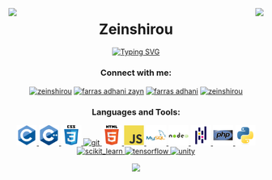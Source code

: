 <p align="center">
  <img align="left" src="[https://tenor.com/view/elysia-chibi-anime-gif-25071216](https://c.tenor.com/tPf-Uw7FsyEAAAAd/elysia-chibi-anime.gif)">
  <img align="right" src="[https://tenor.com/view/elysia-chibi-anime-gif-25071216](https://c.tenor.com/tPf-Uw7FsyEAAAAd/elysia-chibi-anime.gif)">
  <h1 align="center">Zeinshirou</h1>
</p>

<p align="center">
  <a href="https://git.io/typing-svg">
  <img src="https://readme-typing-svg.herokuapp.com?font=Fira+Code&duration=2000&pause=1000&color=73F7C9&center=true&width=435&lines=%F0%9F%91%8B+Welcome++%7C++%E3%81%84%E3%82%89%E3%81%A3%E3%81%97%E3%82%83%E3%81%84%E3%81%BE%E3%81%9B%E3%83%BC+%F0%9F%91%8B;%F0%9F%91%A8%E2%80%8D%F0%9F%92%BB+My+Name+Is+Zen+%F0%9F%91%A8%E2%80%8D%F0%9F%92%BB;%F0%9F%91%80+Have+A+Look+%F0%9F%91%80;%F0%9F%98%8A+And+Have+A+Nice+Day+%F0%9F%98%8A" alt="Typing SVG" />
  </a>
</p>

<h3 align="center">Connect with me:</h3>
<p align="center">
  <a href="https://twitter.com/zeinshirou" target="blank"><img align="center" src="https://raw.githubusercontent.com/rahuldkjain/github-profile-readme-generator/master/src/images/icons/Social/twitter.svg" alt="zeinshirou" height="30" width="40" /></a>
  <a href="https://linkedin.com/in/farras adhani zayn" target="blank"><img align="center" src="https://raw.githubusercontent.com/rahuldkjain/github-profile-readme-generator/master/src/images/icons/Social/linked-in-alt.svg" alt="farras adhani zayn" height="30" width="40" /></a>
  <a href="https://stackoverflow.com/users/farras adhani" target="blank"><img align="center" src="https://raw.githubusercontent.com/rahuldkjain/github-profile-readme-generator/master/src/images/icons/Social/stack-overflow.svg" alt="farras adhani" height="30" width="40" /></a>
  <a href="https://instagram.com/zeinshirou" target="blank"><img align="center" src="https://raw.githubusercontent.com/rahuldkjain/github-profile-readme-generator/master/src/images/icons/Social/instagram.svg" alt="zeinshirou" height="30" width="40" /></a>
</p>

<h3 align="center">Languages and Tools:</h3>
<p align="center"> <a href="https://www.cprogramming.com/" target="_blank" rel="noreferrer"> <img src="https://raw.githubusercontent.com/devicons/devicon/master/icons/c/c-original.svg" alt="c" width="40" height="40"/> </a> <a href="https://www.w3schools.com/cpp/" target="_blank" rel="noreferrer"> <img src="https://raw.githubusercontent.com/devicons/devicon/master/icons/cplusplus/cplusplus-original.svg" alt="cplusplus" width="40" height="40"/> </a> <a href="https://www.w3schools.com/css/" target="_blank" rel="noreferrer"> <img src="https://raw.githubusercontent.com/devicons/devicon/master/icons/css3/css3-original-wordmark.svg" alt="css3" width="40" height="40"/> </a> <a href="https://git-scm.com/" target="_blank" rel="noreferrer"> <img src="https://www.vectorlogo.zone/logos/git-scm/git-scm-icon.svg" alt="git" width="40" height="40"/> </a> <a href="https://www.w3.org/html/" target="_blank" rel="noreferrer"> <img src="https://raw.githubusercontent.com/devicons/devicon/master/icons/html5/html5-original-wordmark.svg" alt="html5" width="40" height="40"/> </a> <a href="https://developer.mozilla.org/en-US/docs/Web/JavaScript" target="_blank" rel="noreferrer"> <img src="https://raw.githubusercontent.com/devicons/devicon/master/icons/javascript/javascript-original.svg" alt="javascript" width="40" height="40"/> </a> <a href="https://www.mysql.com/" target="_blank" rel="noreferrer"> <img src="https://raw.githubusercontent.com/devicons/devicon/master/icons/mysql/mysql-original-wordmark.svg" alt="mysql" width="40" height="40"/> </a> <a href="https://nodejs.org" target="_blank" rel="noreferrer"> <img src="https://raw.githubusercontent.com/devicons/devicon/master/icons/nodejs/nodejs-original-wordmark.svg" alt="nodejs" width="40" height="40"/> </a> <a href="https://pandas.pydata.org/" target="_blank" rel="noreferrer"> <img src="https://raw.githubusercontent.com/devicons/devicon/2ae2a900d2f041da66e950e4d48052658d850630/icons/pandas/pandas-original.svg" alt="pandas" width="40" height="40"/> </a> <a href="https://www.php.net" target="_blank" rel="noreferrer"> <img src="https://raw.githubusercontent.com/devicons/devicon/master/icons/php/php-original.svg" alt="php" width="40" height="40"/> </a> <a href="https://www.python.org" target="_blank" rel="noreferrer"> <img src="https://raw.githubusercontent.com/devicons/devicon/master/icons/python/python-original.svg" alt="python" width="40" height="40"/> </a> <a href="https://scikit-learn.org/" target="_blank" rel="noreferrer"> <img src="https://upload.wikimedia.org/wikipedia/commons/0/05/Scikit_learn_logo_small.svg" alt="scikit_learn" width="40" height="40"/> </a> <a href="https://www.tensorflow.org" target="_blank" rel="noreferrer"> <img src="https://www.vectorlogo.zone/logos/tensorflow/tensorflow-icon.svg" alt="tensorflow" width="40" height="40"/> </a> <a href="https://unity.com/" target="_blank" rel="noreferrer"> <img src="https://www.vectorlogo.zone/logos/unity3d/unity3d-icon.svg" alt="unity" width="40" height="40"/> </a> </p>

<p align="center">
  <img align="center" src="https://github-readme-streak-stats.herokuapp.com?user=Zen&theme=nightowl">
</p>
